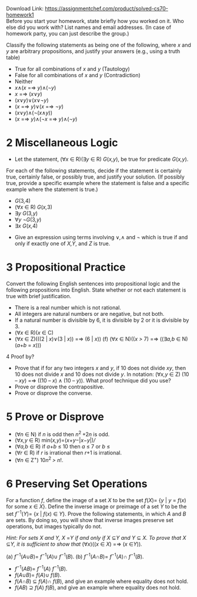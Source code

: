 Download Link: https://assignmentchef.com/product/solved-cs70-homework1
<br>
Before you start your homework, state briefly how you worked on it. Who else did you work with? List names and email addresses. (In case of homework party, you can just describe the group.)

Classify the following statements as being one of the following, where <em>x </em>and <em>y </em>are arbitrary propositions, and justify your answers (e.g., using a truth table)

<ul>

 <li>True for all combinations of <em>x </em>and <em>y </em>(Tautology)</li>

 <li>False for all combinations of <em>x </em>and <em>y </em>(Contradiction)</li>

 <li>Neither</li>

 <li><em>x</em>∧(<em>x </em>=⇒ <em>y</em>)∧(¬<em>y</em>)</li>

 <li><em>x </em>=⇒ (<em>x</em>∨<em>y</em>)</li>

 <li>(<em>x</em>∨<em>y</em>)∨(<em>x</em>∨¬<em>y</em>)</li>

 <li>(<em>x </em>=⇒ <em>y</em>)∨(<em>x </em>=⇒ ¬<em>y</em>)</li>

 <li>(<em>x</em>∨<em>y</em>)∧(¬(<em>x</em>∧<em>y</em>))</li>

 <li>(<em>x </em>=⇒ <em>y</em>)∧(¬<em>x </em>=⇒ <em>y</em>)∧(¬<em>y</em>)</li>

</ul>

<h1>2      Miscellaneous Logic</h1>

<ul>

 <li>Let the statement, (∀<em>x </em>∈ R)(∃<em>y </em>∈ R) <em>G</em>(<em>x</em><em>,y</em>), be true for predicate <em>G</em>(<em>x</em><em>,y</em>).</li>

</ul>

For each of the following statements, decide if the statement is certainly true, certainly false, or possibly true, and justify your solution. (If possibly true, provide a specific example where the statement is false and a specific example where the statement is true.)

<ul>

 <li><em>G</em>(3<em>,</em>4)</li>

 <li>(∀<em>x </em>∈ R) <em>G</em>(<em>x</em><em>,</em>3)</li>

 <li>∃<em>y G</em>(3<em>,y</em>)</li>

 <li>∀<em>y </em>¬<em>G</em>(3<em>,y</em>)</li>

 <li>∃<em>x G</em>(<em>x</em><em>,</em>4)</li>

</ul>

<ul>

 <li>Give an expression using terms involving ∨<em>,</em>∧ and ¬ which is true if and only if exactly one of <em>X</em><em>,Y</em>, and <em>Z </em>is true.</li>

</ul>

<h1>3       Propositional Practice</h1>

Convert the following English sentences into propositional logic and the following propositions into English. State whether or not each statement is true with brief justification.

<ul>

 <li>There is a real number which is not rational.</li>

 <li>All integers are natural numbers or are negative, but not both.</li>

 <li>If a natural number is divisible by 6, it is divisible by 2 or it is divisible by 3.</li>

 <li>(∀<em>x </em>∈ R)(<em>x </em>∈ C)</li>

 <li>(∀<em>x </em>∈ Z)(((2 | <em>x</em>)∨(3 | <em>x</em>)) =⇒ (6 | <em>x</em>)) (f) (∀<em>x </em>∈ N)((<em>x </em><em>&gt; </em>7) =⇒ ((∃<em>a</em><em>,b </em>∈ N)(<em>a</em>+<em>b </em>= <em>x</em>)))</li>

</ul>

4      Proof by?

<ul>

 <li>Prove that if for any two integers <em>x </em>and <em>y</em>, if 10 does not divide <em>xy</em>, then 10 does not divide <em>x </em>and 10 does not divide <em>y</em>. In notation: (∀<em>x</em><em>,y </em>∈ Z) (10 – <em>xy</em>) =⇒ ((10 – <em>x</em>) ∧ (10 – <em>y</em>)). What proof technique did you use?</li>

 <li>Prove or disprove the contrapositive.</li>

 <li>Prove or disprove the converse.</li>

</ul>

<h1>5       Prove or Disprove</h1>

<ul>

 <li>(∀<em>n </em>∈ N) if <em>n </em>is odd then <em>n</em><sup>2 </sup>+2<em>n </em>is odd.</li>

 <li>(∀<em>x</em><em>,y </em>∈ R) min(<em>x</em><em>,y</em>)=(<em>x</em>+<em>y</em>−|<em>x</em>−<em>y</em>|)<em>/</em></li>

 <li>(∀<em>a</em><em>,b </em>∈ R) if <em>a</em>+<em>b </em>≤ 10 then <em>a </em>≤ 7 or <em>b </em>≤</li>

 <li>(∀<em>r </em>∈ R) if <em>r </em>is irrational then <em>r</em>+1 is irrational.</li>

 <li>(∀<em>n </em>∈ Z<sup>+</sup>) 10<em>n</em><sup>2 </sup><em>&gt; n</em>!.</li>

</ul>

<h1>6       Preserving Set Operations</h1>

For a function <em>f</em>, define the image of a set <em>X </em>to be the set <em>f</em>(<em>X</em>)= {<em>y </em>| <em>y </em>= <em>f</em>(<em>x</em>) for some <em>x </em>∈ <em>X</em>}. Define the inverse image or preimage of a set <em>Y </em>to be the set <em>f</em><sup>−1</sup>(<em>Y</em>)= {<em>x </em>| <em>f</em>(<em>x</em>) ∈ <em>Y</em>}. Prove the following statements, in which <em>A </em>and <em>B </em>are sets. By doing so, you will show that inverse images preserve set operations, but images typically do not.

<em>Hint: For sets X and Y, X </em>=<em>Y if and only if X </em>⊆<em>Y and Y </em>⊆ <em>X. To prove that X </em>⊆<em>Y, it is sufficient to show that </em>(∀<em>x</em>)((<em>x </em>∈ <em>X</em>) =⇒ (<em>x </em>∈<em>Y</em>))<em>.</em>

(a) <em>f</em><sup>−1</sup>(<em>A</em>∪<em>B</em>)= <em>f</em><sup>−1</sup>(<em>A</em>)∪ <em>f</em><sup>−1</sup>(<em>B</em>). (b) <em>f</em><sup>−1</sup>(<em>A</em>∩<em>B</em>)= <em>f</em><sup>−1</sup>(<em>A</em>)∩ <em>f</em><sup>−1</sup>(<em>B</em>).

<ul>

 <li><em>f</em><sup>−1</sup>(<em>A</em><em>B</em>)= <em>f</em><sup>−1</sup>(<em>A</em>) <em>f</em><sup>−1</sup>(<em>B</em>).</li>

 <li><em>f</em>(<em>A</em>∪<em>B</em>)= <em>f</em>(<em>A</em>)∪ <em>f</em>(<em>B</em>).</li>

 <li><em>f</em>(<em>A</em>∩<em>B</em>) ⊆ <em>f</em>(<em>A</em>)∩ <em>f</em>(<em>B</em>), and give an example where equality does not hold.</li>

 <li><em>f</em>(<em>A</em><em>B</em>) ⊇ <em>f</em>(<em>A</em>) <em>f</em>(<em>B</em>), and give an example where equality does not hold.</li>

</ul>